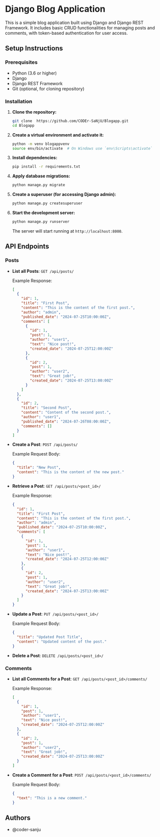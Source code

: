 # Django Blog Application

This is a simple blog application built using Django and Django REST Framework. It includes basic CRUD functionalities for managing posts and comments, with token-based authentication for user access.

## Setup Instructions

### Prerequisites

- Python (3.6 or higher)
- Django
- Django REST Framework
- Git (optional, for cloning repository)

### Installation

1. **Clone the repository:**

   ```bash
   git clone  https://github.com/CODEr-SaNjU/Blogapp.git
   cd Blogapp
   ```

2. **Create a virtual environment and activate it:**

   ```bash
   python -m venv blogappvenv
   source env/bin/activate  # On Windows use `env\Scripts\activate`
   ```

3. **Install dependencies:**

   ```bash
   pip install -r requirements.txt
   ```

4. **Apply database migrations:**

   ```bash
   python manage.py migrate
   ```

5. **Create a superuser (for accessing Django admin):**

   ```bash
   python manage.py createsuperuser
   ```

6. **Start the development server:**

   ```bash
   python manage.py runserver
   ```

   The server will start running at `http://localhost:8000`.

## API Endpoints

### Posts

- **List all Posts**: `GET /api/posts/`

  Example Response:
  ```json
  [
    {
      "id": 1,
      "title": "First Post",
      "content": "This is the content of the first post.",
      "author": "admin",
      "published_date": "2024-07-25T10:00:00Z",
      "comments": [
        {
          "id": 1,
          "post": 1,
          "author": "user1",
          "text": "Nice post!",
          "created_date": "2024-07-25T12:00:00Z"
        },
        {
          "id": 2,
          "post": 1,
          "author": "user2",
          "text": "Great job!",
          "created_date": "2024-07-25T13:00:00Z"
        }
      ]
    },
    {
      "id": 2,
      "title": "Second Post",
      "content": "Content of the second post.",
      "author": "user1",
      "published_date": "2024-07-26T08:00:00Z",
      "comments": []
    }
  ]
  ```

- **Create a Post**: `POST /api/posts/`

  Example Request Body:
  ```json
  {
    "title": "New Post",
    "content": "This is the content of the new post."
  }
  ```

- **Retrieve a Post**: `GET /api/posts/<post_id>/`

  Example Response:
  ```json
  {
    "id": 1,
    "title": "First Post",
    "content": "This is the content of the first post.",
    "author": "admin",
    "published_date": "2024-07-25T10:00:00Z",
    "comments": [
      {
        "id": 1,
        "post": 1,
        "author": "user1",
        "text": "Nice post!",
        "created_date": "2024-07-25T12:00:00Z"
      },
      {
        "id": 2,
        "post": 1,
        "author": "user2",
        "text": "Great job!",
        "created_date": "2024-07-25T13:00:00Z"
      }
    ]
  }
  ```

- **Update a Post**: `PUT /api/posts/<post_id>/`

  Example Request Body:
  ```json
  {
    "title": "Updated Post Title",
    "content": "Updated content of the post."
  }
  ```

- **Delete a Post**: `DELETE /api/posts/<post_id>/`

### Comments

- **List all Comments for a Post**: `GET /api/posts/<post_id>/comments/`

  Example Response:
  ```json
  [
    {
      "id": 1,
      "post": 1,
      "author": "user1",
      "text": "Nice post!",
      "created_date": "2024-07-25T12:00:00Z"
    },
    {
      "id": 2,
      "post": 1,
      "author": "user2",
      "text": "Great job!",
      "created_date": "2024-07-25T13:00:00Z"
    }
  ]
  ```

- **Create a Comment for a Post**: `POST /api/posts/<post_id>/comments/`

  Example Request Body:
  ```json
  {
    "text": "This is a new comment."
  }
  ```


## Authors

- @coder-sanju
